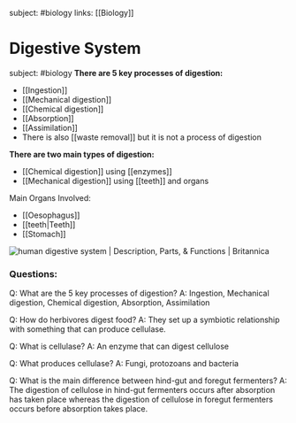 subject: #biology 
links: [[Biology]]

# Digestive System
subject: #biology
**There are 5 key processes of digestion:**
- [[Ingestion]]
- [[Mechanical digestion]]
- [[Chemical digestion]]
- [[Absorption]]
- [[Assimilation]]
- There is also [[waste removal]] but it is not a process of digestion


**There are two main types of digestion:**
- [[Chemical digestion]] using [[enzymes]]
- [[Mechanical digestion]] using [[teeth]] and organs

Main Organs Involved:
- [[Oesophagus]]
- [[teeth|Teeth]]
- [[Stomach]]

![human digestive system | Description, Parts, &amp; Functions | Britannica](https://cdn.britannica.com/39/8039-050-84745FFB/human-digestive-system-front.jpg)
### Questions:
Q: What are the 5 key processes of digestion?
A: Ingestion, Mechanical digestion, Chemical digestion, Absorption, Assimilation
<!--ID: 1623103370356-->

Q: How do herbivores digest food?
A: They set up a symbiotic relationship with something that can produce cellulase.
<!--ID: 1623651782756-->


Q: What is cellulase?
A: An enzyme that can digest cellulose
<!--ID: 1623651782852-->


Q: What produces cellulase?
A: Fungi, protozoans and bacteria
<!--ID: 1623651782932-->


Q: What is the main difference between hind-gut and foregut fermenters?
A: The digestion of cellulose in hind-gut fermenters occurs after absorption has taken place whereas the digestion of cellulose in foregut fermenters occurs before absorption takes place.
<!--ID: 1623651783024-->





